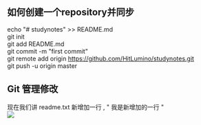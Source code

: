 ## 如何创建一个repository并同步
echo "# studynotes" >> README.md  
git init  
git add README.md  
git commit -m "first commit"  
git remote add origin https://github.com/HitLumino/studynotes.git  
git push -u origin master   

## Git 管理修改
现在我们讲 readme.txt 新增加一行 ,  " 我是新增加的一行  "   
![]("picture_source/github1.png")
